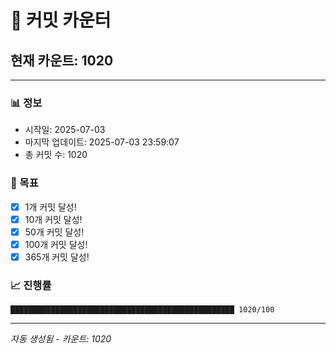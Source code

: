# 🔢 커밋 카운터

## 현재 카운트: 1020

---

### 📊 정보
- 시작일: 2025-07-03
- 마지막 업데이트: 2025-07-03 23:59:07
- 총 커밋 수: 1020

### 🎯 목표
- [x] 1개 커밋 달성!
- [x] 10개 커밋 달성!
- [x] 50개 커밋 달성!
- [x] 100개 커밋 달성!
- [x] 365개 커밋 달성!

### 📈 진행률
```
██████████████████████████████████████████████████ 1020/100
```

---
*자동 생성됨 - 카운트: 1020*
